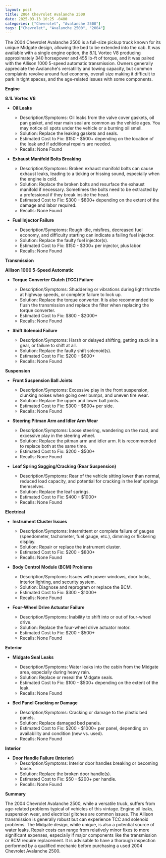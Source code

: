 ```yaml
---
layout: post
title: 2004 Chevrolet Avalanche 2500
date: 2025-03-13 10:25 -0400
categories: ["Chevrolet", "Avalanche 2500"]
tags: ["Chevrolet", "Avalanche 2500", "2004"]
---
```

The 2004 Chevrolet Avalanche 2500 is a full-size pickup truck known for its unique Midgate design, allowing the bed to be extended into the cab. It was available with a single engine option, the 8.1L Vortec V8 producing approximately 340 horsepower and 455 lb-ft of torque, and it was paired with the Allison 1000 5-speed automatic transmission. Owners generally appreciate the Avalanche's versatility and towing capacity, but common complaints revolve around fuel economy, overall size making it difficult to park in tight spaces, and the age-related issues with some components.

**Engine**

**8.1L Vortec V8**

* **Oil Leaks**
    * Description/Symptoms: Oil leaks from the valve cover gaskets, oil pan gasket, and rear main seal are common as the vehicle ages. You may notice oil spots under the vehicle or a burning oil smell.
    * Solution: Replace the leaking gaskets and seals.
    * Estimated Cost to Fix: $150 - $500+ depending on the location of the leak and if additional repairs are needed.
    * Recalls: None Found

* **Exhaust Manifold Bolts Breaking**
    * Description/Symptoms: Broken exhaust manifold bolts can cause exhaust leaks, leading to a ticking or hissing sound, especially when the engine is cold.
    * Solution: Replace the broken bolts and resurface the exhaust manifold if necessary. Sometimes the bolts need to be extracted by a professional if they break inside the head.
    * Estimated Cost to Fix: $300 - $800+ depending on the extent of the damage and labor required.
    * Recalls: None Found

* **Fuel Injector Failure**
    * Description/Symptoms: Rough idle, misfires, decreased fuel economy, and difficulty starting can indicate a failing fuel injector.
    * Solution: Replace the faulty fuel injector(s).
    * Estimated Cost to Fix: $150 - $300+ per injector, plus labor.
    * Recalls: None Found

**Transmission**

**Allison 1000 5-Speed Automatic**

* **Torque Converter Clutch (TCC) Failure**
    * Description/Symptoms: Shuddering or vibrations during light throttle at highway speeds, or complete failure to lock up.
    * Solution: Replace the torque converter. It is also recommended to flush the transmission and replace the filter when replacing the torque converter.
    * Estimated Cost to Fix: $800 - $2000+
    * Recalls: None Found

* **Shift Solenoid Failure**
    * Description/Symptoms: Harsh or delayed shifting, getting stuck in a gear, or failure to shift at all.
    * Solution: Replace the faulty shift solenoid(s).
    * Estimated Cost to Fix: $200 - $600+
    * Recalls: None Found

**Suspension**

* **Front Suspension Ball Joints**
    * Description/Symptoms: Excessive play in the front suspension, clunking noises when going over bumps, and uneven tire wear.
    * Solution: Replace the upper and lower ball joints.
    * Estimated Cost to Fix: $300 - $800+ per side.
    * Recalls: None Found

* **Steering Pitman Arm and Idler Arm Wear**
    * Description/Symptoms: Loose steering, wandering on the road, and excessive play in the steering wheel.
    * Solution: Replace the pitman arm and idler arm. It is recommended to replace both at the same time.
    * Estimated Cost to Fix: $200 - $500+
    * Recalls: None Found

* **Leaf Spring Sagging/Cracking (Rear Suspension)**
    * Description/Symptoms: Rear of the vehicle sitting lower than normal, reduced load capacity, and potential for cracking in the leaf springs themselves.
    * Solution: Replace the leaf springs.
    * Estimated Cost to Fix: $400 - $1000+
    * Recalls: None Found

**Electrical**

* **Instrument Cluster Issues**
    * Description/Symptoms: Intermittent or complete failure of gauges (speedometer, tachometer, fuel gauge, etc.), dimming or flickering display.
    * Solution: Repair or replace the instrument cluster.
    * Estimated Cost to Fix: $200 - $800+
    * Recalls: None Found

* **Body Control Module (BCM) Problems**
    * Description/Symptoms: Issues with power windows, door locks, interior lighting, and security system.
    * Solution: Diagnose and reprogram or replace the BCM.
    * Estimated Cost to Fix: $300 - $1000+
    * Recalls: None Found

* **Four-Wheel Drive Actuator Failure**
    * Description/Symptoms: Inability to shift into or out of four-wheel drive.
    * Solution: Replace the four-wheel drive actuator motor.
    * Estimated Cost to Fix: $200 - $500+
    * Recalls: None Found

**Exterior**

* **Midgate Seal Leaks**
    * Description/Symptoms: Water leaks into the cabin from the Midgate area, especially during heavy rain.
    * Solution: Replace or reseal the Midgate seals.
    * Estimated Cost to Fix: $100 - $500+ depending on the extent of the leak.
    * Recalls: None Found

* **Bed Panel Cracking or Damage**
    * Description/Symptoms: Cracking or damage to the plastic bed panels.
    * Solution: Replace damaged bed panels.
    * Estimated Cost to Fix: $200 - $1000+ per panel, depending on availability and condition (new vs. used).
    * Recalls: None Found

**Interior**

* **Door Handle Failure (Interior)**
    * Description/Symptoms: Interior door handles breaking or becoming loose.
    * Solution: Replace the broken door handle(s).
    * Estimated Cost to Fix: $50 - $200+ per handle.
    * Recalls: None Found

**Summary**

The 2004 Chevrolet Avalanche 2500, while a versatile truck, suffers from age-related problems typical of vehicles of this vintage. Engine oil leaks, suspension wear, and electrical glitches are common issues. The Allison transmission is generally robust but can experience TCC and solenoid problems. The Midgate design, while unique, is also a potential source of water leaks. Repair costs can range from relatively minor fixes to more significant expenses, especially if major components like the transmission or BCM require replacement. It is advisable to have a thorough inspection performed by a qualified mechanic before purchasing a used 2004 Chevrolet Avalanche 2500.

